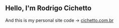 ## Hello, I'm Rodrigo Cichetto

And this is my personal site code &rightarrow; [cichetto.com.br](http://cichetto.com.br)
